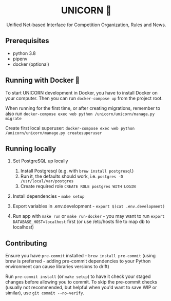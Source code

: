 <h1 align="center">UNICORN 🦄</h1>
<p align="center">Unified Net-based Interface for Competition Organization, Rules and News.</p>


## Prerequisites
- python 3.8
- pipenv
- docker (optional)


## Running with Docker 🐳

To start UNICORN development in Docker, you have to install Docker on your computer. Then you can run `docker-compose up` from the project root.

When running for the first time, or after creating migrations, remember to also run `docker-compose exec web python /unicorn/unicorn/manage.py migrate`

Create first local superuser: `docker-compose exec web python /unicorn/unicorn/manage.py createsuperuser`


## Running locally

1. Set PostgreSQL up locally
   1. Install Postgresql (e.g. with `brew install postgresql`)
   2. Run it, the defaults should work, i.e. `postgres -D /usr/local/var/postgres`
   3. Create required role `CREATE ROLE postgres WITH LOGIN`

2. Install dependencies - `make setup`

3. Export variables in .env.development - `export $(cat .env.development)`

4. Run app with `make run` or `make run-docker` - you may want to run `export DATABASE_HOST=localhost` first (or use /etc/hosts file to map db to localhost)


## Contributing

Ensure you have `pre-commit` installed - `brew install pre-commit` (using brew is preferred - adding pre-commit dependencies to your Python environment can cause libraries versions to drift)

Run `pre-commit install` (or `make setup`) to have it check your staged changes before allowing you to commit. To skip the pre-commit checks (usually not recommended, but helpful when you'd want to save WIP or similar), use `git commit --no-verify`.